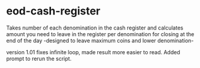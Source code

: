 # eod-cash-register

Takes number of each denomination in the cash register and calculates amount
you need to leave in the register per denomination for closing at the end of the day
-designed to leave maximum coins and lower denomination-

version 1.01 fixes infinite loop, made result more easier to read. Added prompt to rerun the script. 
